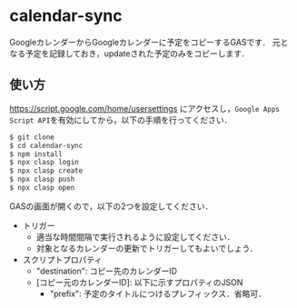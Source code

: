 # calendar-sync

GoogleカレンダーからGoogleカレンダーに予定をコピーするGASです．
元となる予定を記録しておき，updateされた予定のみをコピーします．

## 使い方

https://script.google.com/home/usersettings にアクセスし，`Google Apps Script API`を有効にしてから，以下の手順を行ってください． 

```sh
$ git clone
$ cd calendar-sync
$ npm install
$ npx clasp login
$ npx clasp create
$ npx clasp push
$ npx clasp open
```

GASの画面が開くので，以下の2つを設定してください．

- トリガー
  - 適当な時間間隔で実行されるように設定してください．
  - 対象となるカレンダーの更新でトリガーしてもよいでしょう．
- スクリプトプロパティ
  - "destination": コピー先のカレンダーID
  - \[コピー元のカレンダーID\]: 以下に示すプロパティのJSON
    - "prefix": 予定のタイトルにつけるプレフィックス．省略可．
